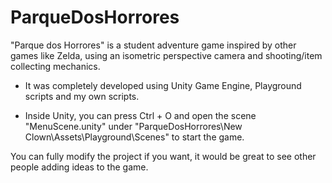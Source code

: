 # ParqueDosHorrores
"Parque dos Horrores" is a student adventure game inspired by other games like Zelda, using an isometric perspective camera and shooting/item collecting mechanics.

- It was completely developed using Unity Game Engine, Playground scripts and my own scripts.

- Inside Unity, you can press Ctrl + O and open the scene "MenuScene.unity" under "ParqueDosHorrores\New Clown\Assets\Playground\Scenes" to start the game.

You can fully modify the project if you want, it would be great to see other people adding ideas to the game.
